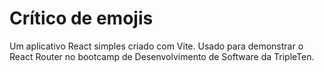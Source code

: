 # Crítico de emojis

Um aplicativo React simples criado com Vite. Usado para demonstrar o React Router no bootcamp de Desenvolvimento de Software da TripleTen.

